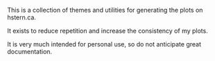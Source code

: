 This is a collection of themes and utilities for generating the plots on hstern.ca. 

It exists to reduce repetition and increase the consistency of my plots.

It is very much intended for personal use, so do not anticipate great documentation. 